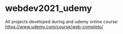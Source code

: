 # webdev2021_udemy
All projects developed during and udemy online course: https://www.udemy.com/course/web-completo/
